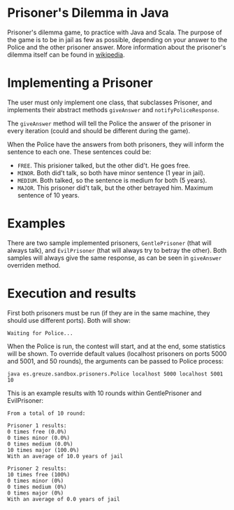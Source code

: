 Prisoner's Dilemma in Java
==========================

Prisoner's dilemma game, to practice with Java and Scala. The purpose of
the game is to be in jail as few as possible, depending on your answer
to the Police and the other prisoner answer. More information about the
prisoner's dilemma itself can be found in
[wikipedia](https://en.wikipedia.org/wiki/Prisoner%27s_dilemma).

# Implementing a Prisoner

The user must only implement one class, that subclasses Prisoner, and
implements their abstract methods `giveAnswer` and
`notifyPoliceResponse`.

The `giveAnswer` method will tell the Police the
answer of the prisoner in every iteration (could and should be different
during the game).

When the Police have the answers from both prisoners,
they will inform the sentence to each one. These sentences could be:

* `FREE`. This prisioner talked, but the other did't. He goes free.
* `MINOR`. Both did't talk, so both have minor sentence (1 year in jail).
* `MEDIUM`. Both talked, so the sentence is medium for both (5 years).
* `MAJOR`. This prisoner did't talk, but the other betrayed him. Maximum
sentence of 10 years.

# Examples

There are two sample implemented prisoners, `GentlePrisoner` (that will
always talk), and `EvilPrisoner` (that will always try to betray the
other). Both samples will always give the same response, as can be seen
in `giveAnswer` overriden method.

# Execution and results

First both prisoners must be run (if they are in the same machine, they
should use different ports). Both will show:

```
Waiting for Police...
```

When the Police is run, the contest will start, and at the end, some
statistics will be shown. To override default values (localhost
prisoners on ports 5000 and 5001, and 50 rounds), the arguments can be
passed to Police process:

```
java es.greuze.sandbox.prisoners.Police localhost 5000 localhost 5001 10
```

This is an example results with 10 rounds within GentlePrisoner and
EvilPrisoner:

```
From a total of 10 round:

Prisoner 1 results:
0 times free (0.0%)
0 times minor (0.0%)
0 times medium (0.0%)
10 times major (100.0%)
With an average of 10.0 years of jail

Prisoner 2 results:
10 times free (100%)
0 times minor (0%)
0 times medium (0%)
0 times major (0%)
With an average of 0.0 years of jail
```
